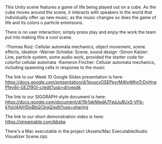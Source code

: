 This Unity scene features a game of life being played out on a cube. As the cube moves around the scene, it interacts with speakers in the world that individually offer up new music; as the music changes so does the game of life and its colors o particle emmisions.

There is no user interaction; simply press play and enjoy the work the team put into making this a cool scene. 

-Thomas Ruiz: Cellular automata mechanics, object movement, scene effects, ideation
-Warner Schiebe: Scene, sound design
-Simon Katzer: Line, particle system, some audio work, provided the starter code for colorful cellular automata
-Kameron Fincher: Cellular automata mechanics, including spawning cells in response to the music

The link to our Week 10 Google Slides presentation is here:
https://docs.google.com/presentation/d/1pyucvOSEPpyrM4hnMhnTrDyHrwPfey8ji-GEZf9OI-c/edit?usp=drivesdk

The link to our SIGGRAPH-style document is here:
https://docs.google.com/document/d/19r1qkNledA7FedJu8UxS-VFb-kYgU4AjH5loBbQCbgQ/edit?usp=sharing

The link to our short demonstration video is here:
https://streamable.com/bbzke

There's a Mac executable in the project (Assets/Mac Executable/Audio Visualizer Scene.zip).
